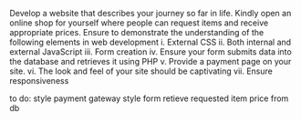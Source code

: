Develop a website that describes your journey so far in life.
 Kindly open an online shop for
yourself where people can request items and receive appropriate prices.
Ensure to demonstrate the understanding of the following elements in web development
i. External CSS
ii. Both internal and external JavaScript
iii. Form creation
iv. Ensure your form submits data into the database and retrieves it using PHP
v. Provide a payment page on your site.
vi. The look and feel of your site should be captivating
vii. Ensure responsiveness


to do:
style payment gateway
style form 
retieve requested item price from db